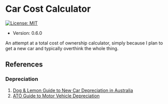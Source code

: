 # Car Cost Calculator

[![License: MIT](https://img.shields.io/badge/License-MIT-yellow.svg)](https://opensource.org/licenses/MIT)

* Version: 0.6.0

An attempt at a total cost of ownership calculator, simply because I plan to get a new car and typically overthink the whole thing.

## References

### Depreciation

1. [Dog & Lemon Guide to New Car Depreciation in Australia](https://dogandlemon.com/sites/default/files/depreciation_australia.pdf)
2. [ATO Guide to Motor Vehicle Depreciation](https://atotaxrates.info/tax-deductions/work-related-car-expenses/depreciation-of-vehicles/)
